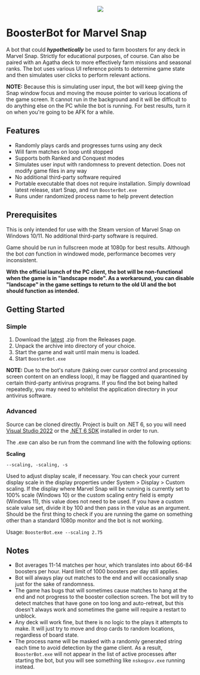 <p align="center">
 <img src="https://github.com/little-fort/booster-bot/assets/39720285/3fd898fc-9f52-4e6c-8045-ffd6ee7ae456" />
</p>

# BoosterBot for Marvel Snap
A bot that could ***hypothetically*** be used to farm boosters for any deck in Marvel Snap. Strictly for educational purposes, of course. Can also be paired with an Agatha deck to more effectively farm missions and seasonal ranks. The bot uses various UI reference points to determine game state and then simulates user clicks to perform relevant actions.

**NOTE:** Because this is simulating user input, the bot will keep giving the Snap window focus and moving the mouse pointer to various locations of the game screen. It cannot run in the background and it will be difficult to do anything else on the PC while the bot is running. For best results, turn it on when you're going to be AFK for a while.

## Features

- Randomly plays cards and progresses turns using any deck
- Will farm matches on loop until stopped
- Supports both Ranked and Conquest modes
- Simulates user input with randomness to prevent detection. Does not modify game files in any way
- No additional third-party software required 
- Portable executable that does not require installation. Simply download latest release, start Snap, and run `BoosterBot.exe`
- Runs under randomized process name to help prevent detection

## Prerequisites

This is only intended for use with the Steam version of Marvel Snap on Windows 10/11. No additional third-party software is required.

Game should be run in fullscreen mode at 1080p for best results. Although the bot *can* function in windowed mode, performance becomes very inconsistent. 

**With the official launch of the PC client, the bot will be non-functional when the game is in "landscape mode". As a workaround, you can disable "landscape" in the game settings to return to the old UI and the bot should function as intended.**

## Getting Started

### Simple

1. Download the [latest](https://github.com/little-fort/booster-bot/releases/latest) .zip from the Releases page.
2. Unpack the archive into directory of your choice. 
3. Start the game and wait until main menu is loaded.
4. Start `BoosterBot.exe`

**NOTE:** Due to the bot's nature (taking over cursor control and processing screen content on an endless loop), it may be flagged and quarantined by certain third-party antivirus programs. If you find the bot being halted repeatedly, you may need to whitelist the application directory in your antivirus software.

### Advanced

Source can be cloned directly. Project is built on .NET 6, so you will need [Visual Studio 2022](https://visualstudio.microsoft.com/downloads/) or the [.NET 6 SDK](https://dotnet.microsoft.com/en-us/download/dotnet/6.0) installed in order to run.

The .exe can also be run from the command line with the following options:

**Scaling** 

`--scaling, -scaling, -s`

Used to adjust display scale, if necessary. You can check your current display scale in the display properties under System > Display > Custom scaling. If the display where Marvel Snap will be running is currently set to 100% scale (Windows 10) or the custom scaling entry field is empty (Windows 11), this value does not need to be used. If you have a custom scale value set, divide it by 100 and then pass in the value as an argument. Should be the first thing to check if you are running the game on something other than a standard 1080p monitor and the bot is not working.

Usage: `BoosterBot.exe --scaling 2.75`

## Notes

- Bot averages 11-14 matches per hour, which translates into about 66-84 boosters per hour. Hard limit of 1000 boosters per day still applies.
- Bot will always play out matches to the end and will occasionally snap just for the sake of randomness.
- The game has bugs that will sometimes cause matches to hang at the end and not progress to the booster collection screen. The bot will try to detect matches that have gone on too long and auto-retreat, but this doesn't always work and sometimes the game will require a restart to unblock.
- Any deck will work fine, but there is no logic to the plays it attempts to make. It will just try to move and drop cards to random locations, regardless of board state.
- The process name will be masked with a randomly generated string each time to avoid detection by the game client. As a result, `BoosterBot.exe` will not appear in the list of active processes after starting the bot, but you will see something like `nskeqpsv.exe` running instead.

